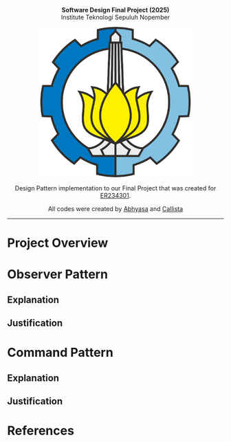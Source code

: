 <p align="center"><b>Software Design Final Project (2025)</b><br>Institute Teknologi Sepuluh Nopember</p>

<p align="center">
  <img src="./Lambang-ITS-2.png" alt="ITS" width="350"/>
</p>

<p align="center">Design Pattern implementation to our Final Project that was created for <a href="https://www.its.ac.id/informatika/wp-content/uploads/sites/44/2023/11/Module-Handbook-Bachelor-of-Informatics-Program-ITS.pdf">ER234301</a>.</p>
<p align="center">All codes were created by <a href="https://github.com/ahhbiasa">Abhyasa</a> and <a href="https://github.com/clistdy">Callista</a></p>

<hr>

# Project Overview

# Observer Pattern

## Explanation

## Justification

# Command Pattern

## Explanation

## Justification

# References
